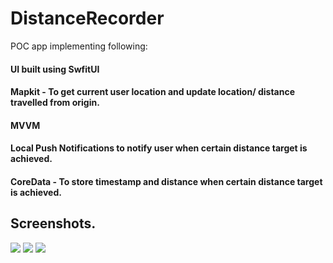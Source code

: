 # DistanceRecorder

POC app implementing following:

#### UI built using SwfitUI
#### Mapkit - To get current user location and update location/ distance travelled from origin.
#### MVVM
#### Local Push Notifications to notify user when certain distance target is achieved.
#### CoreData - To store timestamp and distance when certain distance target is achieved.

## Screenshots.

<img src="https://user-images.githubusercontent.com/25502209/166483779-93f31d77-eae2-42fa-ad38-094f865fd7a5.png">

<img src="https://user-images.githubusercontent.com/25502209/166483876-11f0fff5-bc51-4987-af14-bcc04a007585.png">

<img src="https://user-images.githubusercontent.com/25502209/166483900-a139aa70-4610-44b6-b1a0-874803517d18.png">
